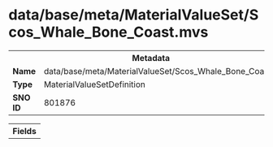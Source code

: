 <h1>data/base/meta/MaterialValueSet/Scos_Whale_Bone_Coast.mvs</h1><table><tr><th colspan="100%">Metadata</th></tr><tr><td><b>Name</b></td><td>data/base/meta/MaterialValueSet/Scos_Whale_Bone_Coast.mvs</td></tr><tr><td><b>Type</b></td><td>MaterialValueSetDefinition</td></tr><tr><td><b>SNO ID</b></td><td>801876</td></tr></table>

<table><tr><th colspan="100%">Fields</th></tr></table>

